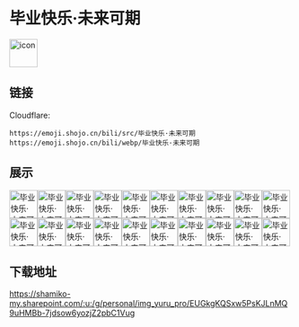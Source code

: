 # 毕业快乐·未来可期
<img src="https://emoji.shojo.cn/bili/src/毕业快乐·未来可期/icon.png" width="50" height="50" alt="icon">

## 链接
Cloudflare:
```
https://emoji.shojo.cn/bili/src/毕业快乐·未来可期
https://emoji.shojo.cn/bili/webp/毕业快乐·未来可期
```
## 展示
<img src="https://emoji.shojo.cn/bili/src/毕业快乐·未来可期/毕业快乐·未来可期-毕.png" width="50" height="50" alt="毕业快乐·未来可期-毕"><img src="https://emoji.shojo.cn/bili/src/毕业快乐·未来可期/毕业快乐·未来可期-业.png" width="50" height="50" alt="毕业快乐·未来可期-业"><img src="https://emoji.shojo.cn/bili/src/毕业快乐·未来可期/毕业快乐·未来可期-快.png" width="50" height="50" alt="毕业快乐·未来可期-快"><img src="https://emoji.shojo.cn/bili/src/毕业快乐·未来可期/毕业快乐·未来可期-乐.png" width="50" height="50" alt="毕业快乐·未来可期-乐"><img src="https://emoji.shojo.cn/bili/src/毕业快乐·未来可期/毕业快乐·未来可期-毕业快乐.png" width="50" height="50" alt="毕业快乐·未来可期-毕业快乐"><img src="https://emoji.shojo.cn/bili/src/毕业快乐·未来可期/毕业快乐·未来可期-前.png" width="50" height="50" alt="毕业快乐·未来可期-前"><img src="https://emoji.shojo.cn/bili/src/毕业快乐·未来可期/毕业快乐·未来可期-程.png" width="50" height="50" alt="毕业快乐·未来可期-程"><img src="https://emoji.shojo.cn/bili/src/毕业快乐·未来可期/毕业快乐·未来可期-似.png" width="50" height="50" alt="毕业快乐·未来可期-似"><img src="https://emoji.shojo.cn/bili/src/毕业快乐·未来可期/毕业快乐·未来可期-锦.png" width="50" height="50" alt="毕业快乐·未来可期-锦"><img src="https://emoji.shojo.cn/bili/src/毕业快乐·未来可期/毕业快乐·未来可期-前程似锦.png" width="50" height="50" alt="毕业快乐·未来可期-前程似锦"><img src="https://emoji.shojo.cn/bili/src/毕业快乐·未来可期/毕业快乐·未来可期-未.png" width="50" height="50" alt="毕业快乐·未来可期-未"><img src="https://emoji.shojo.cn/bili/src/毕业快乐·未来可期/毕业快乐·未来可期-来.png" width="50" height="50" alt="毕业快乐·未来可期-来"><img src="https://emoji.shojo.cn/bili/src/毕业快乐·未来可期/毕业快乐·未来可期-可.png" width="50" height="50" alt="毕业快乐·未来可期-可"><img src="https://emoji.shojo.cn/bili/src/毕业快乐·未来可期/毕业快乐·未来可期-期.png" width="50" height="50" alt="毕业快乐·未来可期-期"><img src="https://emoji.shojo.cn/bili/src/毕业快乐·未来可期/毕业快乐·未来可期-未来可期.png" width="50" height="50" alt="毕业快乐·未来可期-未来可期"><img src="https://emoji.shojo.cn/bili/src/毕业快乐·未来可期/毕业快乐·未来可期-干杯.png" width="50" height="50" alt="毕业快乐·未来可期-干杯"><img src="https://emoji.shojo.cn/bili/src/毕业快乐·未来可期/毕业快乐·未来可期-加油.png" width="50" height="50" alt="毕业快乐·未来可期-加油"><img src="https://emoji.shojo.cn/bili/src/毕业快乐·未来可期/毕业快乐·未来可期-？？.png" width="50" height="50" alt="毕业快乐·未来可期-？？"><img src="https://emoji.shojo.cn/bili/src/毕业快乐·未来可期/毕业快乐·未来可期-哈哈哈.png" width="50" height="50" alt="毕业快乐·未来可期-哈哈哈"><img src="https://emoji.shojo.cn/bili/src/毕业快乐·未来可期/毕业快乐·未来可期-emmm.png" width="50" height="50" alt="毕业快乐·未来可期-emmm">

## 下载地址

https://shamiko-my.sharepoint.com/:u:/g/personal/img_yuru_pro/EUGkgKQSxw5PsKJLnMQ9uHMBb-7jdsow6yozjZ2pbC1Vug